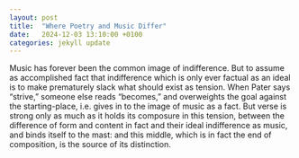 ```yaml
---
layout: post
title:  "Where Poetry and Music Differ"
date:   2024-12-03 13:10:00 +0100
categories: jekyll update
---
```



Music has forever been the common image of indifference. But to assume as accomplished fact that indifference which is only ever factual as an ideal is to make prematurely slack what should exist as tension. When Pater says “strive,” someone else reads “becomes,” and overweights the goal against the starting-place, i.e. gives in to the image of music as a fact. But verse is strong only as much as it holds its composure in this tension, between the difference of form and content in fact and their ideal indifference as music, and binds itself to the mast: and this middle, which is in fact the end of composition, is the source of its distinction.
 


